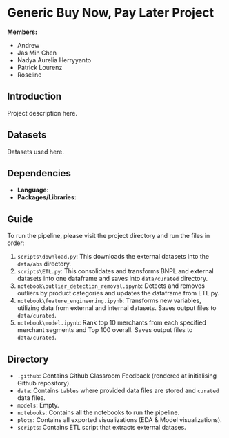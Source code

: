 # Generic Buy Now, Pay Later Project

**Members:** 
- Andrew 
- Jas Min Chen
- Nadya Aurelia Herryyanto
- Patrick Lourenz
- Roseline

## Introduction
Project description here.

## Datasets
Datasets used here.

## Dependencies
- **Language:**
- **Packages/Libraries:**

## Guide
To run the pipeline, please visit the project directory and run the files in order:
1. `scripts\download.py`: This downloads the external datasets into the `data/abs` directory.
2. `scripts\ETL.py`: This consolidates and transforms BNPL and external datasets into one dataframe and saves into `data/curated` directory.
3. `notebook\outlier_detection_removal.ipynb`: Detects and removes outliers by product categories and updates the dataframe from ETL.py.
4. `notebook\feature_engineering.ipynb`: Transforms new variables, utilizing data from external and internal datasets. Saves output files to `data/curated`.
4. `notebook\model.ipynb`: Rank top 10 merchants from each specified merchant segments and Top 100 overall. Saves output files to `data/curated`.

## Directory
- `.github`: Contains Github Classroom Feedback (rendered at initialising Github repository).
- `data`: Contains `tables` where provided data files are stored and `curated` data files.
- `models`: Empty.
- `notebooks`: Contains all the notebooks to run the pipeline.
- `plots`: Contains all exported visualizations (EDA & Model visualizations).
- `scripts`: Contains ETL script that extracts external datases.
